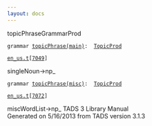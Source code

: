 ```yaml
---
layout: docs
---
```

<span class="title">topicPhrase</span><span class="type">GrammarProd</span>

`grammar `<span class="classExtLink">[`topicPhrase(main)`](../object/topicPhrase(main).html)</span>` :   `[`TopicProd`](../object/TopicProd.html)

[`en_us.t`](../file/en_us.t.html)`[`[`7049`](../source/en_us.t.html#7049)`]`



singleNoun-\>np\_



`grammar `<span class="classExtLink">[`topicPhrase(misc)`](../object/topicPhrase(misc).html)</span>` :   `[`TopicProd`](../object/TopicProd.html)

[`en_us.t`](../file/en_us.t.html)`[`[`7072`](../source/en_us.t.html#7072)`]`



miscWordList-\>np\_
TADS 3 Library Manual  
Generated on 5/16/2013 from TADS version 3.1.3


